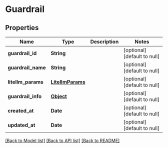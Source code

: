 # Guardrail
## Properties

| Name | Type | Description | Notes |
|------------ | ------------- | ------------- | -------------|
| **guardrail\_id** | **String** |  | [optional] [default to null] |
| **guardrail\_name** | **String** |  | [optional] [default to null] |
| **litellm\_params** | [**LitellmParams**](LitellmParams.md) |  | [optional] [default to null] |
| **guardrail\_info** | [**Object**](.md) |  | [optional] [default to null] |
| **created\_at** | **Date** |  | [optional] [default to null] |
| **updated\_at** | **Date** |  | [optional] [default to null] |

[[Back to Model list]](../README.md#documentation-for-models) [[Back to API list]](../README.md#documentation-for-api-endpoints) [[Back to README]](../README.md)

